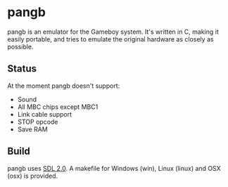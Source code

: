 # pangb

pangb is an emulator for the Gameboy system. It's written in C, making it easily portable, and tries to emulate the original hardware as closely as possible.

## Status

At the moment pangb doesn't support:

- Sound
- All MBC chips except MBC1
- Link cable support
- STOP opcode
- Save RAM

## Build

pangb uses [SDL 2.0](http://www.libsdl.org). A makefile for Windows (win), Linux (linux) and OSX (osx) is provided.